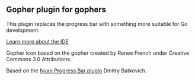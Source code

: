 Gopher plugin for gophers
---

This plugin replaces the progress bar with something more suitable for Go development.

[Learn more about the IDE](https://www.jetbrains.com/go/learn/)

Gopher icon based on the gopher created by Renee French under Creative Commons 3.0 Attributions.

Based on the [Nyan Progress Bar plugin](https://plugins.jetbrains.com/plugin/8575-nyan-progress-bar) Dmitry Batkovich.
